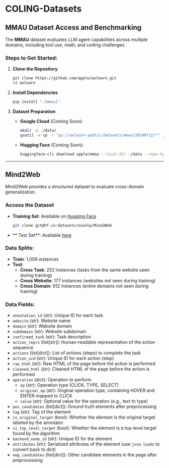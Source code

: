 
# COLING-Datasets

## MMAU Dataset Access and Benchmarking

The **MMAU** dataset evaluates LLM agent capabilities across multiple domains, including tool use, math, and coding challenges.

### Steps to Get Started:

1. **Clone the Repository**

    ```bash
    git clone https://github.com/apple/axlearn.git
    cd axlearn
    ```

2. **Install Dependencies**

    ```bash
    pip install ".[mmau]"
    ```

3. **Dataset Preparation**

    - **Google Cloud** (Coming Soon):
      ```bash
      mkdir -p ./data/
      gsutil -m cp -r "gs://axlearn-public/datasets/mmau/20240712/*" ./data/
      ```

    - **Hugging Face** (Coming Soon):
      ```bash
      huggingface-cli download apple/mmau --local-dir ./data --repo-type dataset
      ```

---

## Mind2Web

Mind2Web provides a structured dataset to evaluate cross-domain generalization.

### Access the Dataset

- **Training Set**: Available on [Hugging Face](https://huggingface.co/datasets/osunlp/Mind2Web)

    ```bash
    git clone git@hf.co:datasets/osunlp/Mind2Web
    ```
- ** Test Set**: Available [here](https://buckeyemailosu-my.sharepoint.com/:u:/g/personal/deng_595_buckeyemail_osu_edu/EUkdc16xUC1EplDiXS1bvSEBOddFLgOyJNkWJOxdltNEGA?e=8N1D9S)
### Data Splits:

- **Train**: 1,009 instances
- **Test**:
    - **Cross Task**: 252 instances (tasks from the same website seen during training)
    - **Cross Website**: 177 instances (websites not seen during training)
    - **Cross Domain**: 912 instances (entire domains not seen during training)

### Data Fields:

- `annotation_id` (str): Unique ID for each task
- `website` (str): Website name
- `domain` (str): Website domain
- `subdomain` (str): Website subdomain
- `confirmed_task` (str): Task description
- `action_reprs` (list[str]): Human-readable representation of the action sequence
- `actions` (list[dict]): List of actions (steps) to complete the task
- `action_uid` (str): Unique ID for each action (step)
- `raw_html` (str): Raw HTML of the page before the action is performed
- `cleaned_html` (str): Cleaned HTML of the page before the action is performed
- `operation` (dict): Operation to perform
    - `op` (str): Operation type (CLICK, TYPE, SELECT)
    - `original_op` (str): Original operation type, containing HOVER and ENTER mapped to CLICK
    - `value` (str): Optional value for the operation (e.g., text to type)
- `pos_candidates` (list[dict]): Ground truth elements after preprocessing
- `tag` (str): Tag of the element
- `is_original_target` (bool): Whether the element is the original target labeled by the annotator
- `is_top_level_target` (bool): Whether the element is a top-level target found by the algorithm
- `backend_node_id` (str): Unique ID for the element
- `attributes` (str): Serialized attributes of the element (use `json.loads` to convert back to dict)
- `neg_candidates` (list[dict]): Other candidate elements in the page after preprocessing

